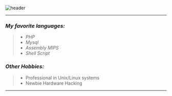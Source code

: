 ![header](https://capsule-render.vercel.app/api?type=soft&height=100&color=gradient&animation=fadeIn&section=header&text=Welcome!,%20i%20am%20Mordare&fontSize=50&theme=tokyonight)

<hr>

<h3><em>My favorite languages:</em></h3>
<blockquote>
  <ul>
    <li><em>PHP</em></li>
    <li><em>Mysql</em></li>
    <li><em>Assembly MIPS</em></li>
    <li><em>Shell Script</em></li>
  </ul>
</blockquote>

<h3><em>Other Hobbies:</em></h3>
<blockquote>
  <ul>
    <li>Professional in Unix/Linux systems</li>
    <li>Newbie Hardware Hacking</li>
  </ul>
</blockquote>

<hr>
